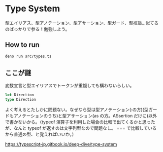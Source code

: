 # Type System

型エイリアス、型アノテーション、型アサーション、型ガード、型推論...似てるのばっかりで参る！勉強しよう。

## How to run

```sh
deno run src/types.ts
```

## ここが謎

変数宣言と型エイリアスでトークンが重複しても構わないらしい。

```ts
let Direction
type Direction
```

よく考えるとたしかに問題ない。なぜなら型は型アノテーション(:の方)(型ガードもアノテーションのうち)と型アサーション(as の方。ASsertion だけに)以外で書かないから。（typeof 演算子を利用した場合の比較で出てくるかと思ったが、なんと typeof が返すのは文字列型なので問題なし。 === で比較しているから普通の型、と覚えればいいか。）

https://typescript-jp.gitbook.io/deep-dive/type-system
